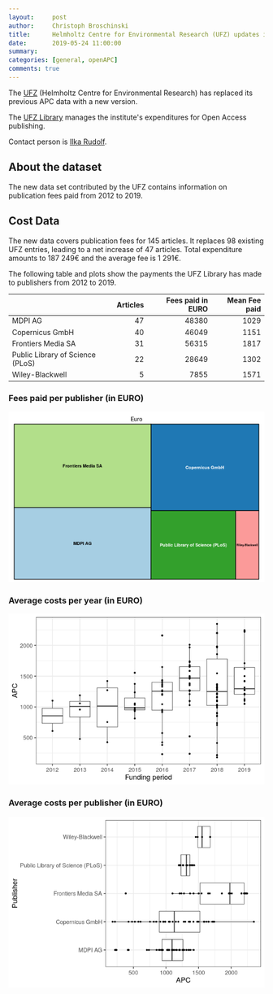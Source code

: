 ```yaml
---
layout:     post
author:     Christoph Broschinski
title:      Helmholtz Centre for Environmental Research (UFZ) updates its APC expenditures
date:       2019-05-24 11:00:00
summary:    
categories: [general, openAPC]
comments: true
---
```





The [UFZ](https://www.ufz.de/index.php?en=33573) (Helmholtz Centre for Environmental Research) has replaced its previous APC data with a new version.

The [UFZ Library](https://www.ufz.de/index.php?en=36297) manages the institute's expenditures for Open Access publishing.

Contact person is [Ilka Rudolf](mailto:ilka.rudolf@ufz.de).

## About the dataset

The new data set contributed by the UFZ contains information on publication fees paid from 2012 to 2019. 

## Cost Data



The new data covers publication fees for 145 articles. It replaces 98 existing UFZ entries, leading to a net increase of 47 articles. Total expenditure amounts to 187 249€ and the average fee is 1 291€.

The following table and plots show the payments the UFZ Library has made to publishers from 2012 to 2019.


|                                 | Articles| Fees paid in EURO| Mean Fee paid|
|:--------------------------------|--------:|-----------------:|-------------:|
|MDPI AG                          |       47|             48380|          1029|
|Copernicus GmbH                  |       40|             46049|          1151|
|Frontiers Media SA               |       31|             56315|          1817|
|Public Library of Science (PLoS) |       22|             28649|          1302|
|Wiley-Blackwell                  |        5|              7855|          1571|

### Fees paid per publisher (in EURO)

![plot of chunk tree_ufz_2019_05_24_full](/figure/tree_ufz_2019_05_24_full-1.png)

###  Average costs per year (in EURO)

![plot of chunk box_ufz_2019_05_24_year_full](/figure/box_ufz_2019_05_24_year_full-1.png)

###  Average costs per publisher (in EURO)

![plot of chunk box_ufz_2019_05_24_publisher_full](/figure/box_ufz_2019_05_24_publisher_full-1.png)
